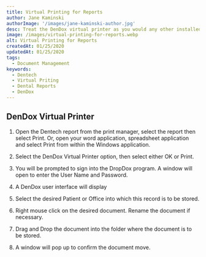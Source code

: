 ```yaml
---
title: Virtual Printing for Reports
author: Jane Kaminski
authorImage: '/images/jane-kaminski-author.jpg'
desc: Treat the DenDox virtual printer as you would any other installed printer on your workstation.
image: /images/virtual-printing-for-reports.webp
alt: Virtual Printing for Reports
createdAt: 01/25/2020
updatedAt: 01/25/2020
tags:
  - Document Management
keywords:
  - Dentech
  - Virtual Priting
  - Dental Reports
  - DenDox
---
```


## DenDox Virtual Printer

1. Open the Dentech report from the print manager, select the report then select Print. Or, open your word application, spreadsheet application and select Print from within the Windows application.

2. Select the DenDox Virtual Printer option, then select either OK or Print.

3. You will be prompted to sign into the DropDox program. A window will open to enter the User Name and Password.

4. A DenDox user interface will display

5. Select the desired Patient or Office into which this record is to be stored.

6. Right mouse click on the desired document. Rename the document if necessary.

7. Drag and Drop the document into the folder where the document is to be stored.

8. A window will pop up to confirm the document move.
